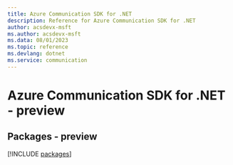 ```yaml
---
title: Azure Communication SDK for .NET
description: Reference for Azure Communication SDK for .NET
author: acsdevx-msft
ms.author: acsdevx-msft
ms.data: 08/01/2023
ms.topic: reference
ms.devlang: dotnet
ms.service: communication
---
```

# Azure Communication SDK for .NET - preview
## Packages - preview
[!INCLUDE [packages](communication-index.md)]